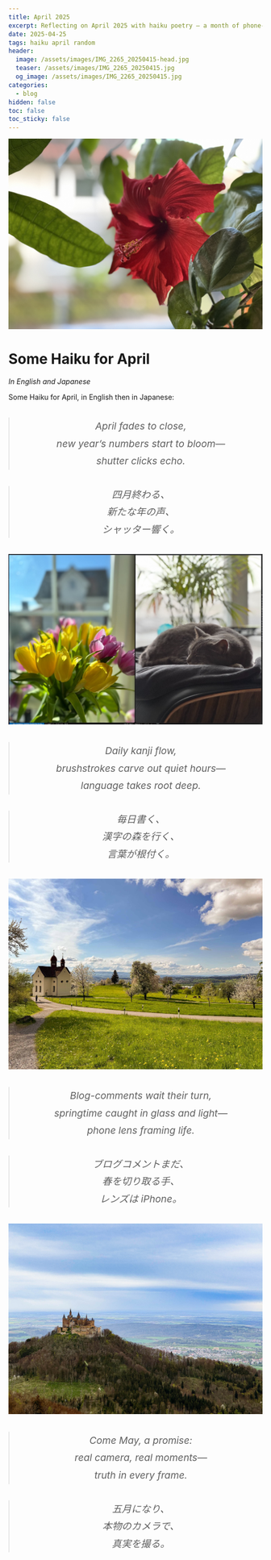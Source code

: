 ```yaml
---
title: April 2025
excerpt: Reflecting on April 2025 with haiku poetry — a month of phone-photography, language learning, and quiet creativity. Featuring iPhone 15 Pro captures and plans for a new season with a real camera.
date: 2025-04-25
tags: haiku april random
header:
  image: /assets/images/IMG_2265_20250415-head.jpg
  teaser: /assets/images/IMG_2265_20250415.jpg
  og_image: /assets/images/IMG_2265_20250415.jpg
categories:
  - blog
hidden: false
toc: false
toc_sticky: false
--- 
```


![hibiscus](/assets/images/IMG_2388.jpeg)

# Some Haiku for April  
*In English and Japanese*

<style>
blockquote.haiku {
    font-style: italic;
    font-size: 1.2rem;
    text-align: center;
    margin: 2rem auto;
    line-height: 1.8;
    max-width: 600px;
}
</style>

Some Haiku for April, in English then in Japanese:

<blockquote class="haiku">
  April fades to close,<br>
  new year’s numbers start to bloom—<br>
  shutter clicks echo.
</blockquote>

<blockquote class="haiku">
  四月終わる、<br>
  新たな年の声、<br>
  シャッター響く。
</blockquote>

![tulip and gaston the cat](/assets/images/tulip-cat-large.jpeg)

<blockquote class="haiku">
  Daily kanji flow,<br>
  brushstrokes carve out quiet hours—<br>
  language takes root deep.
</blockquote>

<blockquote class="haiku">
  毎日書く、<br>
  漢字の森を行く、<br>
  言葉が根付く。
</blockquote>

![Zugerberg](/assets/images/IMG_2265_20250415.jpg)

<blockquote class="haiku">
  Blog-comments wait their turn,<br>
  springtime caught in glass and light—<br>
  phone lens framing life.
</blockquote>

<blockquote class="haiku">
  ブログコメントまだ、<br>
  春を切り取る手、<br>
  レンズは iPhone。
</blockquote>

![Burg Hohenzollern](/assets/images/IMG_2363_jpg_20250420.jpg)

<blockquote class="haiku">
  Come May, a promise:<br>
  real camera, real moments—<br>
  truth in every frame.
</blockquote>

<blockquote class="haiku">
  五月になり、<br>
  本物のカメラで、<br>
  真実を撮る。
</blockquote>